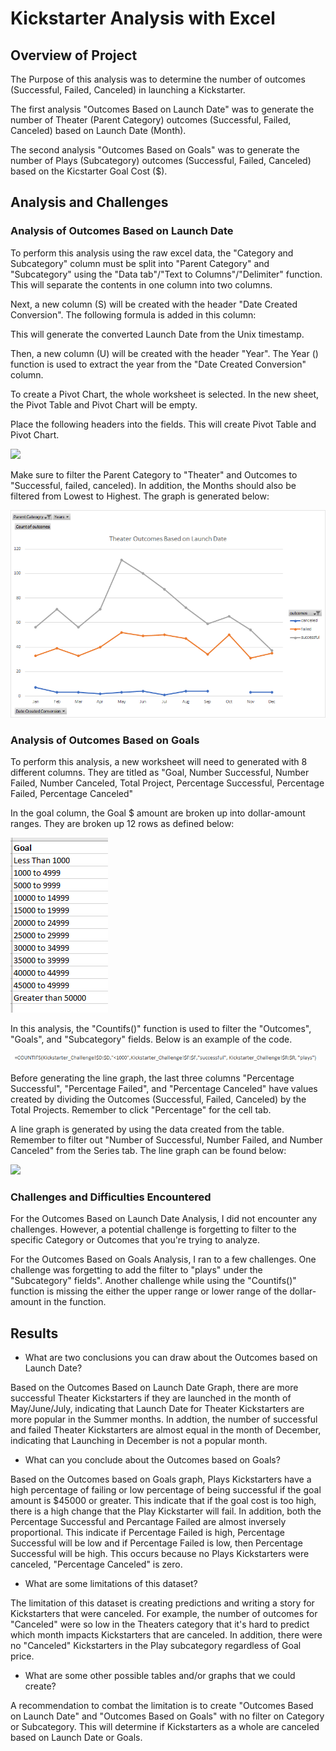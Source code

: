 # Kickstarter Analysis with Excel

## Overview of Project

The Purpose of this analysis was to determine the number of outcomes (Successful, Failed, Canceled) in launching a Kickstarter. 

The first analysis "Outcomes Based on Launch Date" was to generate the number of Theater (Parent Category) outcomes (Successful, Failed, Canceled) based on Launch Date (Month). 

The second analysis "Outcomes Based on Goals" was to generate the number of Plays (Subcategory) outcomes (Successful, Failed, Canceled) based on the Kicstarter Goal Cost ($).

## Analysis and Challenges

### Analysis of Outcomes Based on Launch Date
To perform this analysis using the raw excel data, the "Category and Subcategory" column must be split into "Parent Category" and "Subcategory" using the "Data tab"/"Text to Columns"/"Delimiter" function. This will separate the contents in one column into two columns.

Next, a new column (S) will be created with the header "Date Created Conversion". The following formula is added in this column:

This will generate the converted Launch Date from the Unix timestamp.

Then, a new column (U) will be created with the header "Year". The Year () function is used to extract the year from the "Date Created Conversion" column.

To create a Pivot Chart, the whole worksheet is selected. In the new sheet, the Pivot Table and Pivot Chart will be empty. 

Place the following headers into the fields. This will create Pivot Table and Pivot Chart.

![](image/Filter.PNG)

Make sure to filter the Parent Category to "Theater" and Outcomes to "Successful, failed, canceled). In addition, the Months should also be filtered from Lowest to Highest. The graph is generated below:

![](images/Theater_Outcomes_vs_Launch.png)

### Analysis of Outcomes Based on Goals
To perform this analysis, a new worksheet will need to generated with 8 different columns. They are titled as "Goal, Number Successful, Number Failed, Number Canceled, Total Project, Percentage Successful, Percentage Failed, Percentage Canceled"

In the goal column, the Goal $ amount are broken up into dollar-amount ranges. They are broken up 12 rows as defined below:

![](images/Goal_Column.PNG)

In this analysis, the "Countifs()" function is used to filter the "Outcomes", "Goals", and "Subcategory" fields. Below is an example of the code.

![](images/Countif.PNG)

Before generating the line graph, the last three columns "Percentage Successful", "Percentage Failed", and "Percentage Canceled" have values created by dividing the Outcomes (Successful, Failed, Canceled) by the Total Projects. Remember to click "Percentage" for the cell tab.

A line graph is generated by using the data created from the table. Remember to filter out "Number of Successful, Number Failed, and Number Canceled" from the Series tab. The line graph can be found below:

![](images/Outcomes_vs_Goal.png)

### Challenges and Difficulties Encountered

For the Outcomes Based on Launch Date Analysis, I did not encounter any challenges. However, a potential challenge is forgetting to filter to the specific Category or Outcomes that you're trying to analyze.

For the Outcomes Based on Goals Analysis, I ran to a few challenges. One challenge was forgetting to add the filter to "plays" under the "Subcategory" fields". Another challenge while using the "Countifs()" function is missing the either the upper range or lower range of the dollar-amount in the function. 


## Results

- What are two conclusions you can draw about the Outcomes based on Launch Date?

Based on the Outcomes Based on Launch Date Graph, there are more successful Theater Kickstarters if they are launched in the month of May/June/July, indicating that Launch Date for Theater Kickstarters are more popular in the Summer months. In addtion, the number of successful and failed Theater Kickstarters are almost equal in the month of December, indicating that Launching in December is not a popular month.

- What can you conclude about the Outcomes based on Goals?

Based on the Outcomes based on Goals graph, Plays Kickstarters have a high percentage of failing or low percentage of being successful if the goal amount is $45000 or greater. This indicate that if the goal cost is too high, there is a high change that the Play Kickstarter will fail. In addition, both the Percentage Successful and Percantage Failed are almost inversely proportional. This indicate if Percentage Failed is high, Percentage Successful will be low and if Percentage Failed is low, then Percentage Successful will be high. This occurs because no Plays Kickstarters were canceled, "Percentage Canceled" is zero.

- What are some limitations of this dataset?

The limitation of this dataset is creating predictions and writing a story for Kickstarters that were canceled. For example, the number of outcomes for "Canceled" were so low in the Theaters category that it's hard to predict which month impacts Kickstarters that are canceled. In addition, there were no "Canceled" Kickstarters in the Play subcategory regardless of Goal price.

- What are some other possible tables and/or graphs that we could create?

A recommendation to combat the limitation is to create "Outcomes Based on Launch Date" and "Outcomes Based on Goals" with no filter on Category or Subcategory. This will determine if Kickstarters as a whole are canceled based on Launch Date or Goals.

